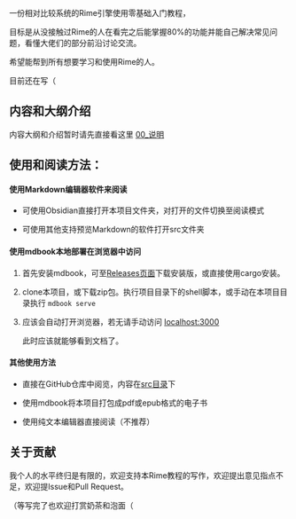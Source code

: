 一份相对比较系统的Rime引擎使用零基础入门教程，

目标是从没接触过Rime的人在看完之后能掌握80%的功能并能自己解决常见问题，看懂大佬们的部分前沿讨论交流。

希望能帮到所有想要学习和使用Rime的人。

目前还在写（

## 内容和大纲介绍

内容大纲和介绍暂时请先直接看这里 [00_说明](src/00_说明.md)

## 使用和阅读方法：

#### 使用Markdown编辑器软件来阅读

- 可使用Obsidian直接打开本项目文件夹，对打开的文件切换至阅读模式
  
- 可使用其他支持预览Markdown的软件打开src文件夹
  
#### 使用mdbook本地部署在浏览器中访问

1. 首先安装mdbook，可至[Releases页面](https://github.com/rust-lang/mdBook/releases)下载安装版，或直接使用cargo安装。
   
2. clone本项目，或下载zip包。执行项目目录下的shell脚本，或手动在本项目目录执行 `mdbook serve`
   
3. 应该会自动打开浏览器，若无请手动访问 [localhost:3000](http://localhost:3000)
   
   此时应该就能够看到文档了。
   
#### 其他使用方法

- 直接在GitHub仓库中阅览，内容在[src目录](https://github.com/rightester/rime_tutorial/tree/master/src)下
  
- 使用mdbook将本项目打包成pdf或epub格式的电子书
  
- 使用纯文本编辑器直接阅读（不推荐）
  
## 关于贡献

我个人的水平终归是有限的，欢迎支持本Rime教程的写作，欢迎提出意见指点不足，欢迎提Issue和Pull Request。

（等写完了也欢迎打赏奶茶和泡面（


